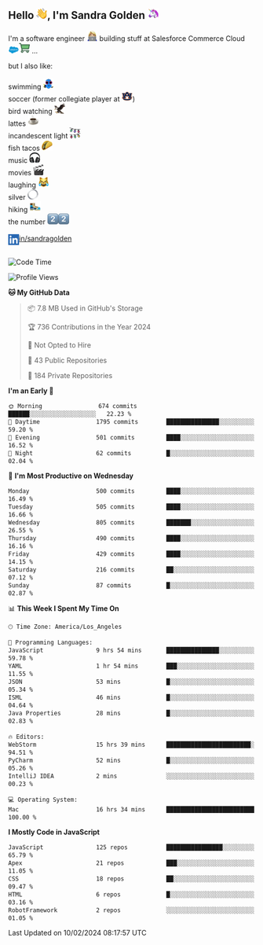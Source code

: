 ## Hello <img src="./static/emoji/wave.png" width="22" />, I'm Sandra Golden <img src="./static/emoji/unicorn-face.png" width="22" />

I'm a software engineer <img src="./static/emoji/female-technologist.png" width="22" /> building stuff at Salesforce Commerce Cloud <img src="./static/emoji/salesforce.png" width="22" /><img src="./static/emoji/commerce-cloud.png" width="22" />&nbsp;...

but I also like:<br/><br/>
swimming <img alt="swimming" src="./static/emoji/keep-swimming.png" width="22" /><br/>
soccer  (former collegiate player at <img src="./static/emoji/auburn.png" width="22" />)<br/>
bird watching <img src="./static/emoji/eagle.png" width="22" /><br/>
lattes <img src="./static/emoji/coffee.png" width="22" /><br/>
incandescent light <img src="./static/emoji/lights.png" width="22" /><br/>
fish tacos <img src="./static/emoji/taco.png" width="22" /><br/>
music <img src="./static/emoji/headphones.png" width="22" /><br/>
movies <img src="./static/emoji/movie-clapper.png" width="22" /><br/>
laughing <img src="./static/emoji/joy-cat.png" width="22" /><br/>
silver <img src="./static/emoji/silver-hoop.png" width="22" /><br/>
hiking <img src="./static/emoji/hiker.png" width="22" /><br/>
the number <img src="./static/emoji/two.png" width="22" /><img src="./static/emoji/two.png" width="22" />
<br/><br/>
<img align="left" alt="Sandra Golden | LinkedIn" width="22px" src="./static/emoji/linkedin.png" /> <a href="https://www.linkedin.com/in/sandragolden/">in/sandragolden</a>
<br/><br/>
<!--START_SECTION:waka-->
![Code Time](http://img.shields.io/badge/Code%20Time-627%20hrs%203%20mins-blue)

![Profile Views](http://img.shields.io/badge/Profile%20Views-0-blue)

**🐱 My GitHub Data** 

> 📦 7.8 MB Used in GitHub's Storage 
 > 
> 🏆 736 Contributions in the Year 2024
 > 
> 🚫 Not Opted to Hire
 > 
> 📜 43 Public Repositories 
 > 
> 🔑 184 Private Repositories 
 > 
**I'm an Early 🐤** 

```text
🌞 Morning                674 commits         ██████░░░░░░░░░░░░░░░░░░░   22.23 % 
🌆 Daytime                1795 commits        ███████████████░░░░░░░░░░   59.20 % 
🌃 Evening                501 commits         ████░░░░░░░░░░░░░░░░░░░░░   16.52 % 
🌙 Night                  62 commits          █░░░░░░░░░░░░░░░░░░░░░░░░   02.04 % 
```
📅 **I'm Most Productive on Wednesday** 

```text
Monday                   500 commits         ████░░░░░░░░░░░░░░░░░░░░░   16.49 % 
Tuesday                  505 commits         ████░░░░░░░░░░░░░░░░░░░░░   16.66 % 
Wednesday                805 commits         ███████░░░░░░░░░░░░░░░░░░   26.55 % 
Thursday                 490 commits         ████░░░░░░░░░░░░░░░░░░░░░   16.16 % 
Friday                   429 commits         ████░░░░░░░░░░░░░░░░░░░░░   14.15 % 
Saturday                 216 commits         ██░░░░░░░░░░░░░░░░░░░░░░░   07.12 % 
Sunday                   87 commits          █░░░░░░░░░░░░░░░░░░░░░░░░   02.87 % 
```


📊 **This Week I Spent My Time On** 

```text
🕑︎ Time Zone: America/Los_Angeles

💬 Programming Languages: 
JavaScript               9 hrs 54 mins       ███████████████░░░░░░░░░░   59.78 % 
YAML                     1 hr 54 mins        ███░░░░░░░░░░░░░░░░░░░░░░   11.55 % 
JSON                     53 mins             █░░░░░░░░░░░░░░░░░░░░░░░░   05.34 % 
ISML                     46 mins             █░░░░░░░░░░░░░░░░░░░░░░░░   04.64 % 
Java Properties          28 mins             █░░░░░░░░░░░░░░░░░░░░░░░░   02.83 % 

🔥 Editors: 
WebStorm                 15 hrs 39 mins      ████████████████████████░   94.51 % 
PyCharm                  52 mins             █░░░░░░░░░░░░░░░░░░░░░░░░   05.26 % 
IntelliJ IDEA            2 mins              ░░░░░░░░░░░░░░░░░░░░░░░░░   00.23 % 

💻 Operating System: 
Mac                      16 hrs 34 mins      █████████████████████████   100.00 % 
```

**I Mostly Code in JavaScript** 

```text
JavaScript               125 repos           ████████████████░░░░░░░░░   65.79 % 
Apex                     21 repos            ███░░░░░░░░░░░░░░░░░░░░░░   11.05 % 
CSS                      18 repos            ██░░░░░░░░░░░░░░░░░░░░░░░   09.47 % 
HTML                     6 repos             █░░░░░░░░░░░░░░░░░░░░░░░░   03.16 % 
RobotFramework           2 repos             ░░░░░░░░░░░░░░░░░░░░░░░░░   01.05 % 
```




 Last Updated on 10/02/2024 08:17:57 UTC
<!--END_SECTION:waka-->
